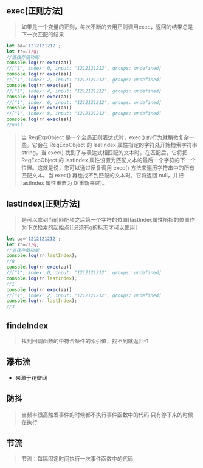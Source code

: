 ## exec[正则方法]
>如果是一个变量的正则，每次不断的去用正则调用exec，返回的结果总是下一次匹配的结果
```js
let aa='1212121212';
let rr=/1/g;
//查找存值功能
console.log(rr.exec(aa))
//["1", index: 0, input: "1212121212", groups: undefined]
console.log(rr.exec(aa))
//["1", index: 2, input: "1212121212", groups: undefined]
console.log(rr.exec(aa))
//["1", index: 4, input: "1212121212", groups: undefined]
console.log(rr.exec(aa))
//["1", index: 6, input: "1212121212", groups: undefined]
console.log(rr.exec(aa))
//["1", index: 8, input: "1212121212", groups: undefined]
console.log(rr.exec(aa))
//null
```
>当 RegExpObject 是一个全局正则表达式时，exec() 的行为就稍微复杂一些。它会在 RegExpObject 的 lastIndex 属性指定的字符处开始检索字符串 string。当 exec() 找到了与表达式相匹配的文本时，在匹配后，它将把 RegExpObject 的 lastIndex 属性设置为匹配文本的最后一个字符的下一个位置。这就是说，您可以通过反复调用 exec() 方法来遍历字符串中的所有匹配文本。当 exec() 再也找不到匹配的文本时，它将返回 null，并把 lastIndex 属性重置为 0(重新来过)。
## lastIndex[正则方法]
>是可以拿到当前匹配项之后第一个字符的位置[lastIndex属性所指的位置作为下次检索的起始点][必须有g的标志才可以使用]
```js
let aa='1212121212';    
let rr=/1/g;
//查找存值功能
console.log(rr.lastIndex);
//0
console.log(rr.exec(aa))
//["1", index: 0, input: "1212121212", groups: undefined]
console.log(rr.lastIndex);
//1
console.log(rr.exec(aa))
//["1", index: 2, input: "1212121212", groups: undefined]
console.log(rr.lastIndex);
//3
```
## findeIndex
>找到回调函数的中符合条件的索引值，找不到就返回-1
## 瀑布流
- 来源于花瓣网
## 防抖
>当频率很高触发事件的时候都不执行事件函数中的代码  只有停下来的时候在执行
## 节流
>节流：每隔固定时间执行一次事件函数中的代码
